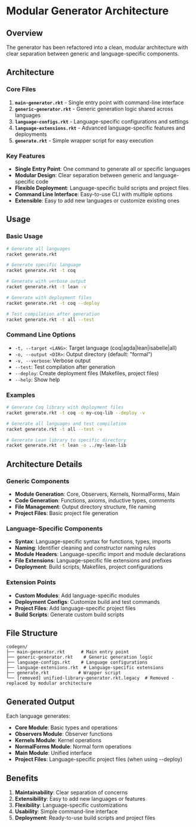# Modular Generator Architecture

## Overview

The generator has been refactored into a clean, modular architecture with clear separation between generic and language-specific components.

## Architecture

### Core Files

1. **`main-generator.rkt`** - Single entry point with command-line interface
2. **`generic-generator.rkt`** - Generic generation logic shared across languages
3. **`language-configs.rkt`** - Language-specific configurations and settings
4. **`language-extensions.rkt`** - Advanced language-specific features and deployments
5. **`generate.rkt`** - Simple wrapper script for easy execution

### Key Features

- **Single Entry Point**: One command to generate all or specific languages
- **Modular Design**: Clear separation between generic and language-specific code
- **Flexible Deployment**: Language-specific build scripts and project files
- **Command Line Interface**: Easy-to-use CLI with multiple options
- **Extensible**: Easy to add new languages or customize existing ones

## Usage

### Basic Usage

```bash
# Generate all languages
racket generate.rkt

# Generate specific language
racket generate.rkt -t coq

# Generate with verbose output
racket generate.rkt -t lean -v

# Generate with deployment files
racket generate.rkt -t coq --deploy

# Test compilation after generation
racket generate.rkt -t all --test
```

### Command Line Options

- `-t, --target <LANG>`: Target language (coq|agda|lean|isabelle|all)
- `-o, --output <DIR>`: Output directory (default: "formal")
- `-v, --verbose`: Verbose output
- `--test`: Test compilation after generation
- `--deploy`: Create deployment files (Makefiles, project files)
- `--help`: Show help

### Examples

```bash
# Generate Coq library with deployment files
racket generate.rkt -t coq -o my-coq-lib --deploy -v

# Generate all languages and test compilation
racket generate.rkt -t all --test -v

# Generate Lean library to specific directory
racket generate.rkt -t lean -o ../my-lean-lib
```

## Architecture Details

### Generic Components

- **Module Generation**: Core, Observers, Kernels, NormalForms, Main
- **Code Generation**: Functions, axioms, inductive types, comments
- **File Management**: Output directory structure, file naming
- **Project Files**: Basic project file generation

### Language-Specific Components

- **Syntax**: Language-specific syntax for functions, types, imports
- **Naming**: Identifier cleaning and constructor naming rules
- **Module Headers**: Language-specific import and module declarations
- **File Extensions**: Language-specific file extensions and prefixes
- **Deployment**: Build scripts, Makefiles, project configurations

### Extension Points

- **Custom Modules**: Add language-specific modules
- **Deployment Configs**: Customize build and test commands
- **Project Files**: Add language-specific project files
- **Build Scripts**: Generate custom build scripts

## File Structure

```
codegen/
├── main-generator.rkt      # Main entry point
├── generic-generator.rkt    # Generic generation logic
├── language-configs.rkt    # Language configurations
├── language-extensions.rkt  # Language-specific extensions
├── generate.rkt           # Wrapper script
└── [removed] unified-library-generator.rkt.legacy  # Removed - replaced by modular architecture
```

## Generated Output

Each language generates:
- **Core Module**: Basic types and operations
- **Observers Module**: Observer functions
- **Kernels Module**: Kernel operations
- **NormalForms Module**: Normal form operations
- **Main Module**: Unified interface
- **Project Files**: Language-specific project files (when using --deploy)

## Benefits

1. **Maintainability**: Clear separation of concerns
2. **Extensibility**: Easy to add new languages or features
3. **Flexibility**: Language-specific customizations
4. **Usability**: Simple command-line interface
5. **Deployment**: Ready-to-use build scripts and project files
